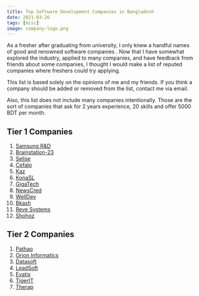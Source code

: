 ```yaml
---
title: Top Software Development Companies in Bangladesh
date: 2021-03-26
tags: [misc]
image: company-logo.png
---
```


As a fresher after graduating from university, I only knew a handful names of good and renowned software companies . Now that I have somewhat explored the industry, applied to many companies, and have feedback from friends about some companies, I thought I would make a list of reputed companies where freshers could try applying.

This list is based solely on the opinions of me and my friends. If you think a company should be added or removed from the list, contact me via email.

Also, this list does not include many companies intentionally. Those are the sort of companies that ask for 2 years experience, 20 skills and offer 5000 BDT per month.

## Tier 1 Companies

1. [Samsung R&D](https://research.samsung.com/srbd)
1. [Brainstation-23](https://brainstation-23.com/)
1. [Selise](http://selise.ch/)
1. [Cefalo](https://www.cefalo.com/en/)
1. [Kaz](https://kaz.com.bd/)
1. [KonaSL](https://konasl.com/)
1. [GigaTech](https://gigatechltd.com/)
1. [NewsCred](https://careers.smartrecruiters.com/NewsCred1)
1. [WellDev](https://www.welldev.io/)
1. [Bkash](https://www.bkash.com/bn/career)
1. [Reve Systems](https://www.revesoft.com/)
1. [Shohoz](https://www.shohoz.com/about-us)

## Tier 2 Companies

1. [Pathao](https://pathao.com/bn/)
1. [Orion Informatics](https://www.orion-informatics.com/)
1. [Datasoft](http://datasoft-bd.com/)
1. [LeadSoft](https://leadsoft.com.bd/)
1. [Evatix](https://www.evatix.com/)
1. [TigerIT](http://www.tigerit.com/)
1. [Therap](https://therapbd.com/)